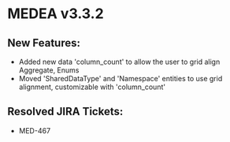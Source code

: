 # MEDEA v3.3.2
## New Features:
* Added new data 'column_count' to allow the user to grid align Aggregate, Enums
* Moved 'SharedDataType' and 'Namespace' entities to use grid alignment, customizable with 'column_count'

## Resolved JIRA Tickets:
* MED-467